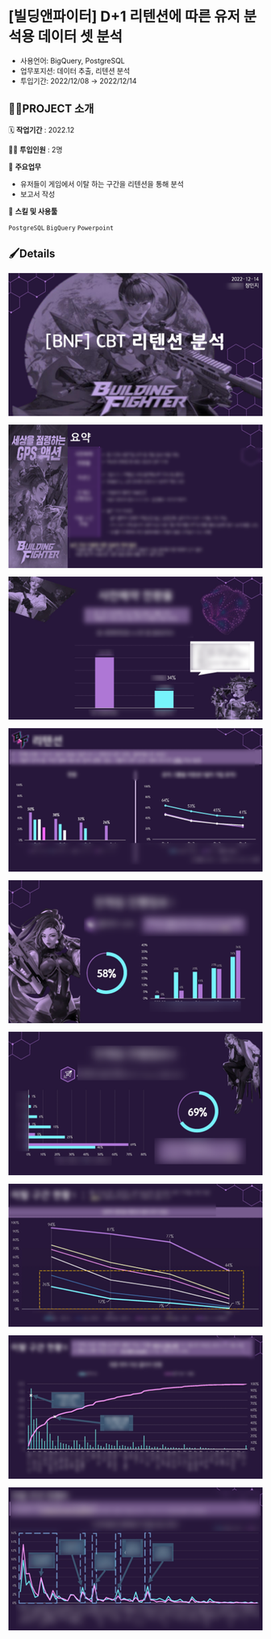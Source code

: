 # [빌딩앤파이터] D+1 리텐션에 따른 유저 분석용 데이터 셋 분석

- 사용언어: BigQuery, PostgreSQL
- 업무포지션: 데이터 추출, 리텐션 분석
- 투입기간: 2022/12/08 → 2022/12/14

## 👩‍🏫PROJECT 소개

🗓️ **작업기간** : 2022.12

👨‍💻 **투입인원** : 2명

📒 **주요업무** 

- 유저들이 게임에서 이탈 하는 구간을 리텐션을 통해 분석
- 보고서 작성

🌱 **스킬 및 사용툴**

`PostgreSQL` `BigQuery` `Powerpoint`

## 🖌️Details

![](wp_retention_analysis/IMG_2120.png)

![](wp_retention_analysis/IMG_2121.png)

![](wp_retention_analysis/IMG_2122.png)

![](wp_retention_analysis/IMG_2123.png)

![](wp_retention_analysis/IMG_2124.png)

![](wp_retention_analysis/IMG_2125.png)

![](wp_retention_analysis/IMG_2126.png)

![](wp_retention_analysis/IMG_2127.png)

![](wp_retention_analysis/IMG_2128.png)
